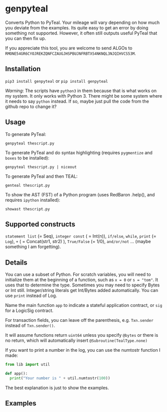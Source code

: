 # genpyteal

Converts Python to PyTeal. Your mileage will vary depending on how much you deviate from the examples.
Its quite easy to get an error by doing something not supported.  However, it often still outputs useful PyTeal that you can then
fix up.

If you appreciate this tool, you are welcome to send ALGOs to `RMONE54GR6CYOJREKZQNFCZAUGJHSPBUJNFRBTXS4NKNQL3NJQIHVCS53M`.
## Installation

`pip3 install genpyteal` or `pip install genpyteal`

*Warning*: The scripts have `python3` in them because that is what works on my system. It only works with Python 3. 
There might be some system where it needs to say `python` instead.  If so, maybe just pull the code from the github repo to change it?

## Usage

To generate PyTeal:

`genpyteal thescript.py`

To generate PyTeal and do syntax highlighting (requires `pygmentize` and `boxes` to be installed):

`genpyteal thescript.py | niceout`

To generate PyTeal and then TEAL:

`genteal thescript.py`

To show the AST (FST) of a Python program (uses RedBaron .help(), and requires `ipython` installed):

`showast thescript.py`

## Supported constructs

`statement list` (= Seq), `integer const` ( = Int(n)), `if/else`, `while`, `print` (= `Log`), `+` ( = Concat(str1, str2) ), 
`True/False` (= 1/0), `and/or/not` ...
(maybe something I am forgetting).

## Details

You can use a subset of Python. For scratch variables, you will need to initialize them at the beginning of a function, such as `x = 0` or `s = "tom"`. It uses 
that to determine the type. Sometimes you may need to specify Bytes or Int still. Integer/string literals get Int/Bytes added automatically. You can use `print` instead of Log. 

Name the main function `app` to indicate a stateful application contract, or `sig` for a LogicSig contract.

For transaction fields, you can leave off the parenthesis, e.g. `Txn.sender` instead of `Txn.sender()`.

It will assume functions return `uint64` unless you specify `@bytes` or there is no return, which will automatically insert `@Subroutine(TealType.none)`

If you want to print a number in the log, you can use the numtostr function I made:

```python
from lib import util

def app():
  print("Your number is " + util.numtostr(100))

```

The best explanation is just to show the examples.

## Examples


